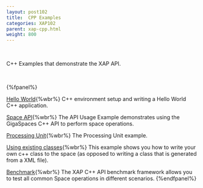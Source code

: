 ```yaml
---
layout: post102
title:  CPP Examples
categories: XAP102
parent: xap-cpp.html
weight: 800
---
```


<br>

C++ Examples that demonstrate the XAP API.


<br>

{%fpanel%}


[Hello World](./cpp-api-hello-world-example.html){%wbr%}
C++ environment setup and writing a Hello World C++ application.

[Space API](./cpp-api-usage-example.html){%wbr%}
The API Usage Example demonstrates using the GigaSpaces C++ API to perform space operations.

[Processing Unit](./cpp-processing-unit-example.html){%wbr%}
The Processing Unit example.

[Using existing classes](./cpp-writing-existing-class-to-space.html){%wbr%}
This example shows you how to write your own c++ class to the space (as opposed to writing a class that is generated from a XML file).

[Benchmark]({%currentadmurl%}/benchmark-c++.html){%wbr%}
The XAP C++ API benchmark framework allows you to test all common Space operations in different scenarios.
{%endfpanel%}

